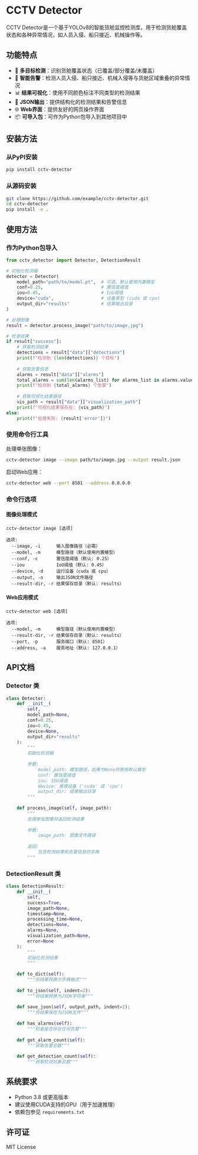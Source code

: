 # CCTV Detector

CCTV Detector是一个基于YOLOv8的智能货舱监控检测库，用于检测货舱覆盖状态和各种异常情况，如人员入侵、船只接近、机械操作等。

## 功能特点

- 🎯 **多目标检测**：识别货舱覆盖状态（已覆盖/部分覆盖/未覆盖）
- 🚨 **智能告警**：检测人员入侵、船只接近、机械入侵等与货舱区域重叠的异常情况
- 📊 **结果可视化**：使用不同颜色标注不同类型的检测结果
- 💾 **JSON输出**：提供结构化的检测结果和告警信息
- 🌐 **Web界面**：提供友好的网页操作界面
- 📦 **可导入包**：可作为Python包导入到其他项目中

## 安装方法

### 从PyPI安装

```bash
pip install cctv-detector
```

### 从源码安装

```bash
git clone https://github.com/example/cctv-detector.git
cd cctv-detector
pip install -e .
```

## 使用方法

### 作为Python包导入

```python
from cctv_detector import Detector, DetectionResult

# 初始化检测器
detector = Detector(
    model_path="path/to/model.pt",  # 可选，默认使用内置模型
    conf=0.25,                      # 置信度阈值
    iou=0.45,                       # IoU阈值
    device="cuda",                  # 设备类型 (cuda 或 cpu)
    output_dir="results"            # 结果输出目录
)

# 处理图像
result = detector.process_image("path/to/image.jpg")

# 检查结果
if result["success"]:
    # 获取检测结果
    detections = result["data"]["detections"]
    print(f"检测到 {len(detections)} 个目标")
    
    # 获取告警信息
    alarms = result["data"]["alarms"]
    total_alarms = sum(len(alarms_list) for alarms_list in alarms.values())
    print(f"检测到 {total_alarms} 个告警")
    
    # 获取可视化结果路径
    vis_path = result["data"]["visualization_path"]
    print(f"可视化结果保存在: {vis_path}")
else:
    print(f"处理失败: {result['error']}")
```

### 使用命令行工具

处理单张图像：

```bash
cctv-detector image --image path/to/image.jpg --output result.json
```

启动Web应用：

```bash
cctv-detector web --port 8501 --address 0.0.0.0
```

### 命令行选项

#### 图像处理模式

```
cctv-detector image [选项]

选项:
  --image, -i      输入图像路径（必需）
  --model, -m      模型路径（默认使用内置模型）
  --conf, -c       置信度阈值（默认: 0.25）
  --iou            IoU阈值（默认: 0.45）
  --device, -d     运行设备（cuda 或 cpu）
  --output, -o     输出JSON文件路径
  --result-dir, -r 结果保存目录（默认: results）
```

#### Web应用模式

```
cctv-detector web [选项]

选项:
  --model, -m      模型路径（默认使用内置模型）
  --result-dir, -r 结果保存目录（默认: results）
  --port, -p       服务端口（默认: 8501）
  --address, -a    服务地址（默认: 127.0.0.1）
```

## API文档

### Detector 类

```python
class Detector:
    def __init__(
        self, 
        model_path=None, 
        conf=0.25, 
        iou=0.45, 
        device=None, 
        output_dir="results"
    ):
        """
        初始化检测器
        
        参数:
            model_path: 模型路径，如果为None则使用默认模型
            conf: 置信度阈值
            iou: IOU阈值
            device: 推理设备 ('cuda' 或 'cpu')
            output_dir: 结果输出目录
        """
        
    def process_image(self, image_path):
        """
        处理单张图像并返回检测结果
        
        参数:
            image_path: 图像文件路径
            
        返回:
            包含检测结果和告警信息的字典
        """
```

### DetectionResult 类

```python
class DetectionResult:
    def __init__(
        self,
        success=True,
        image_path=None,
        timestamp=None,
        processing_time=None,
        detections=None,
        alarms=None,
        visualization_path=None,
        error=None
    ):
        """
        初始化检测结果
        """
        
    def to_dict(self):
        """将结果转换为字典格式"""
        
    def to_json(self, indent=2):
        """将结果转换为JSON字符串"""
        
    def save_json(self, output_path, indent=2):
        """将结果保存为JSON文件"""
        
    def has_alarms(self):
        """检查是否存在任何告警"""
        
    def get_alarm_count(self):
        """获取告警总数"""
        
    def get_detection_count(self):
        """获取检测对象总数"""
```

## 系统要求

- Python 3.8 或更高版本
- 建议使用CUDA支持的GPU（用于加速推理）
- 依赖包参见 `requirements.txt`

## 许可证

MIT License 